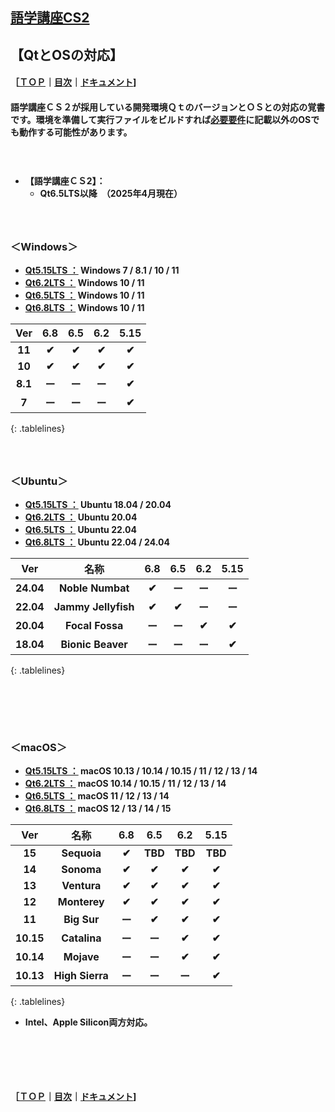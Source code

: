 ## [語学講座CS2](https://csreviser.github.io/CaptureStream2/)  
## 【QtとOSの対応】     
#### ［[ＴＯＰ](./)**｜**[目次](./#目次)**｜**[ドキュメント](./#ドキュメント-1)]
#### 語学講座ＣＳ２が採用している開発環境ＱｔのバージョンとＯＳとの対応の覚書です。環境を準備して実行ファイルをビルドすれば[必要要件](./requirements)に記載以外のOSでも動作する可能性があります。
####                  　　　　　　　　


* **【語学講座ＣＳ2】：**     
    * **Qt6.5LTS以降　（2025年4月現在）**
####                  　　　　　　　　


### ＜Windows＞
* **[Qt5.15LTS ：](https://doc.qt.io/qt-5/windows.html) Windows 7 / 8.1 / 10 / 11** 
* **[Qt6.2LTS ：](https://doc.qt.io/qt-6.2/windows.html) Windows 10 / 11**
* **[Qt6.5LTS ：](https://doc.qt.io/qt-6.5/windows.html) Windows 10 / 11**
* **[Qt6.8LTS ：](https://doc.qt.io/qt-6.8/windows.html) Windows 10 / 11**


<style>
.tablelines table, .tablelines td, .tablelines th {
        border: 1px solid black;
        }
</style>

|Ver|6.8|6.5|6.2|5.15|
|:-------------:|:-------------:|:-------------:|:-------------:|:-------------:|
| **11**|**✔︎**|**✔︎**|**✔︎**|**✔︎**|
| **10**|**✔︎**|**✔︎**|**✔︎**|**✔︎**|
| **8.1**|**ー**|**ー**|**ー**|**✔︎**|
| **7**|**ー**|**ー**|**ー**|**✔︎**|
{: .tablelines}



####                  　　　　　　　　

### ＜Ubuntu＞
* **[Qt5.15LTS ：](https://doc.qt.io/qt-5/linux.html) Ubuntu 18.04 / 20.04**
* **[Qt6.2LTS ：](https://doc.qt.io/qt-6.2/linux.html) Ubuntu 20.04**
* **[Qt6.5LTS ：](https://doc.qt.io/qt-6.5/linux.html) Ubuntu 22.04**
* **[Qt6.8LTS ：](https://doc.qt.io/qt-6.8/linux.html) Ubuntu 22.04 / 24.04**


<style>
.tablelines table, .tablelines td, .tablelines th {
        border: 1px solid black;
        }
</style>

|Ver|名称|6.8|6.5|6.2|5.15|
|:-------------:|:-------------:|:-------------:|:-------------:|:-------------:|:-------------:|
| **24.04**|**Noble Numbat**|**✔︎**|**ー**|**ー**|**ー**|
| **22.04**|**Jammy Jellyfish**|**✔︎**|**✔︎**|**ー**|**ー**|
| **20.04**|**Focal Fossa**|**ー**|**ー**|**✔︎**|**✔︎**|
| **18.04**|**Bionic Beaver**|**ー**|**ー**|**ー**|**✔︎**|
{: .tablelines}


####                  　　　　　　　　
####                  　　　　　　　　

        
### ＜macOS＞
* **[Qt5.15LTS ：](https://doc.qt.io/qt-5/macos.html) macOS 10.13 / 10.14 / 10.15 / 11 / 12 / 13 / 14**
* **[Qt6.2LTS ：](https://doc.qt.io/qt-6.2/macos.html) macOS 10.14 / 10.15 / 11 / 12 / 13 / 14**
* **[Qt6.5LTS ：](https://doc.qt.io/qt-6.5/macos.html) macOS 11 / 12 / 13 / 14**
* **[Qt6.8LTS ：](https://doc.qt.io/qt-6.8/macos.html) macOS 12 / 13 / 14 / 15**


<style>
.tablelines table, .tablelines td, .tablelines th {
        border: 1px solid black;
        }
</style>

|Ver|名称|6.8|6.5|6.2|5.15|
|:-------------:|:-------------:|:-------------:|:-------------:|:-------------:|:-------------:|
| **15**|**Sequoia**|**✔︎**|**TBD**|**TBD**|**TBD**|
| **14**|**Sonoma**|**✔︎**|**✔︎**|**✔︎**|**✔︎**|
| **13**|**Ventura**|**✔︎**|**✔︎**|**✔︎**|**✔︎**|
| **12**|**Monterey**|**✔︎**|**✔︎**|**✔︎**|**✔︎**|
| **11**|**Big Sur**|**ー**|**✔︎**|**✔︎**|**✔︎**|
| **10.15**|**Catalina**|**ー**|**ー**|**✔︎**|**✔︎**|
| **10.14**|**Mojave**|**ー**|**ー**|**✔︎**|**✔︎**|
| **10.13**|**High Sierra**|**ー**|**ー**|**ー**|**✔︎**|
{: .tablelines}

* **Intel、Apple Silicon両方対応。**

####                  　　　　　　　　
####                  　　　　　　　　







#### ［[ＴＯＰ](./)**｜**[目次](./#目次)**｜**[ドキュメント](./#ドキュメント-1)]



 <link rel="shortcut icon" type="image/x-icon" href="https://avatars.githubusercontent.com/u/46049273?v=4">
 <link rel="shortcut icon" type="image/x-icon" href="https://raw.githubusercontent.com/CSReviser/CaptureStream2/master/icon.ico">
 <meta name="twitter:image:src" content="https://avatars.githubusercontent.com/u/46049273?v=4">
